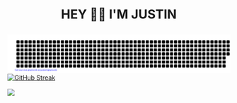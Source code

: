 # <p align="center">HEY 👋🏾 I'M JUSTIN</p>
[![arinzejustin](https://github.com/arinzejustin/arinzejustin/blob/main/gitartwork.svg)](https://github.com/arinzejustin/arinzejustin/)
[![GitHub Streak](https://github-readme-streak-stats.herokuapp.com?user=arinzejustin&theme=dark&fire=DD2727&border=DD2727)](https://git.io/streak-stats)<br/><br/>
![](https://github-readme-stats.vercel.app/api/top-langs/?username=arinzejustin&theme=dark&hide_border=false&include_all_commits=true&count_private=true&layout=compact&langs_count=7)
<br/>
<p align="center"> 
<!--   <img align="left" src="https://profile-counter.glitch.me/arinzejustin/count.svg" /> -->
</p>
<!-----
- 🔭 I’m currently working on ...
- 🌱 I’m currently learning ...
- 👯 I’m looking to collaborate on ...
- 🤔 I’m looking for help with ...
- 💬 Ask me about ...
- 📫 How to reach me: ...
- 😄 Pronouns: ...
- ⚡ Fun fact: ...
--->
